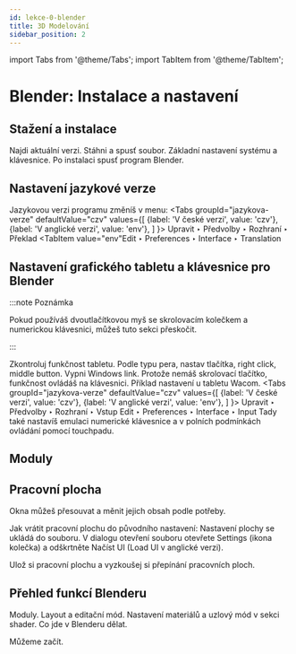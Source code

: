 ```yaml
---
id: lekce-0-blender
title: 3D Modelování
sidebar_position: 2
---
```

import Tabs from '@theme/Tabs';
import TabItem from '@theme/TabItem';

# Blender: Instalace a nastavení

## Stažení a instalace
Najdi aktuální verzi. Stáhni a spusť soubor. Základní nastavení systému a klávesnice. Po instalaci spusť program Blender.
## Nastavení jazykové verze
Jazykovou verzi programu změníš v menu:
<Tabs
  groupId="jazykova-verze"
  defaultValue="czv"
  values={[
    {label: 'V české verzi', value: 'czv'},
    {label: 'V anglické verzi', value: 'env'},
  ]
}>
<TabItem value="czv">Upravit ‣ Předvolby ‣ Rozhraní ‣ Překlad</TabItem>
<TabItem value="env"Edit ‣ Preferences ‣ Interface ‣ Translation</TabItem>
</Tabs>

## Nastavení grafického tabletu a klávesnice pro Blender
:::note Poznámka

 Pokud používáš dvoutlačítkovou myš se skrolovacím kolečkem a numerickou klávesnici, můžeš tuto sekci přeskočit.

:::

Zkontroluj funkčnost tabletu. Podle typu pera, nastav tlačítka, right click, middle button. Vypni Windows link. Protože nemáš skrolovací tlačítko, funkčnost ovládáš na klávesnici. Příklad nastavení u tabletu Wacom.
<Tabs
  groupId="jazykova-verze"
  defaultValue="czv"
  values={[
    {label: 'V české verzi', value: 'czv'},
    {label: 'V anglické verzi', value: 'env'},
  ]
}>
<TabItem value="czv">Upravit ‣ Předvolby ‣ Rozhraní ‣ Vstup</TabItem>
<TabItem value="env">Edit ‣ Preferences ‣ Interface ‣ Input</TabItem>
</Tabs>
Tady také nastavíš emulaci numerické klávesnice a v polních podmínkách ovládání pomocí touchpadu.

## Moduly

## Pracovní plocha
Okna můžeš přesouvat a měnit jejich obsah podle potřeby.

Jak vrátit pracovní plochu do původního nastavení: Nastavení plochy se ukládá do souboru. V dialogu  otevření souboru otevřete Settings (ikona kolečka) a odškrtněte Načíst UI (Load UI v anglické verzi).


Ulož si pracovní plochu a vyzkoušej si přepínání pracovních ploch.

## Přehled funkcí Blenderu
Moduly. Layout a editační mód. Nastavení materiálů a uzlový mód v sekci shader.
Co jde v Blenderu dělat.

Můžeme začít.
